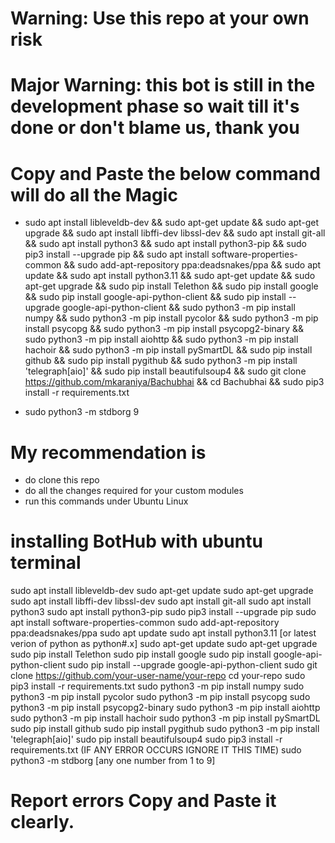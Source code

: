 # Warning: Use this repo at your own risk
# Major Warning: this bot is still in the development phase so wait till it's done or don't blame us, thank you
# Copy and Paste the below command will do all the Magic 
- sudo apt install libleveldb-dev && sudo apt-get update && sudo apt-get upgrade && sudo apt install libffi-dev libssl-dev && sudo apt install git-all && sudo apt install python3 && sudo apt install python3-pip && sudo pip3 install --upgrade pip && sudo apt install software-properties-common && sudo add-apt-repository ppa:deadsnakes/ppa && sudo apt update && sudo apt install python3.11 && sudo apt-get update && sudo apt-get upgrade && sudo pip install Telethon && sudo pip install google && sudo pip install google-api-python-client && sudo pip install --upgrade google-api-python-client && sudo python3 -m pip install numpy && sudo python3 -m pip install pycolor && sudo python3 -m pip install psycopg && sudo python3 -m pip install psycopg2-binary && sudo python3 -m pip install aiohttp && sudo python3 -m pip install hachoir && sudo python3 -m pip install pySmartDL && sudo pip install github && sudo pip install pygithub && sudo python3 -m pip install 'telegraph[aio]' && sudo pip install beautifulsoup4 && sudo git clone https://github.com/mkaraniya/Bachubhai && cd Bachubhai && sudo pip3 install -r requirements.txt

- sudo python3 -m stdborg 9
# My recommendation is 
- do clone this repo
- do all the changes required for your custom modules
- run this commands under Ubuntu Linux

# installing BotHub with ubuntu terminal   

sudo apt install libleveldb-dev
sudo apt-get update
sudo apt-get upgrade
sudo apt install libffi-dev libssl-dev
sudo apt install git-all
sudo apt install python3
sudo apt install python3-pip
sudo pip3 install --upgrade pip
sudo apt install software-properties-common
sudo add-apt-repository ppa:deadsnakes/ppa
sudo apt update
sudo apt install python3.11 [or latest verion of python as python#.x]
sudo apt-get update
sudo apt-get upgrade
sudo pip install Telethon
sudo pip install google
sudo pip install google-api-python-client
sudo pip install --upgrade google-api-python-client
sudo git clone https://github.com/your-user-name/your-repo
cd your-repo
sudo pip3 install -r requirements.txt
sudo python3 -m pip install numpy
sudo python3 -m pip install pycolor
sudo python3 -m pip install psycopg
sudo python3 -m pip install psycopg2-binary
sudo python3 -m pip install aiohttp
sudo python3 -m pip install hachoir
sudo python3 -m pip install pySmartDL
sudo pip install github
sudo pip install pygithub
sudo python3 -m pip install 'telegraph[aio]'
sudo pip install beautifulsoup4
sudo pip3 install -r requirements.txt (IF ANY ERROR OCCURS IGNORE IT THIS TIME)
sudo python3 -m stdborg [any one number from 1 to 9]

# Report errors Copy and Paste it clearly.
